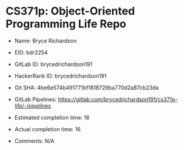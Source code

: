 # CS371p: Object-Oriented Programming Life Repo

* Name: Bryce Richardson

* EID: bdr2254

* GitLab ID: brycedrichardson191

* HackerRank ID: brycedrichardson191

* Git SHA: 4be6e574b491771bf1818729ba770d2a87cb23da

* GitLab Pipelines: https://gitlab.com/brycedrichardson191/cs371p-life/-/pipelines

* Estimated completion time: 18

* Actual completion time: 16

* Comments: N/A
